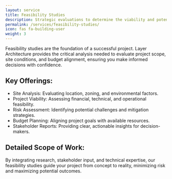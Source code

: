 ```yaml
---
layout: service
title: Feasibility Studies
description: Strategic evaluations to determine the viability and potential success of your architectural projects.
permalink: /services/feasibility-studies/
icon: fas fa-building-user
weight: 3
---
```


Feasibility studies are the foundation of a successful project. Layer Architecture provides the critical analysis needed to evaluate project scope, site conditions, and budget alignment, ensuring you make informed decisions with confidence.

## Key Offerings:
- Site Analysis: Evaluating location, zoning, and environmental factors.
- Project Viability: Assessing financial, technical, and operational feasibility.
- Risk Assessment: Identifying potential challenges and mitigation strategies.
- Budget Planning: Aligning project goals with available resources.
- Stakeholder Reports: Providing clear, actionable insights for decision-makers.

## Detailed Scope of Work:
By integrating research, stakeholder input, and technical expertise, our feasibility studies guide your project from concept to reality, minimizing risk and maximizing potential outcomes.
